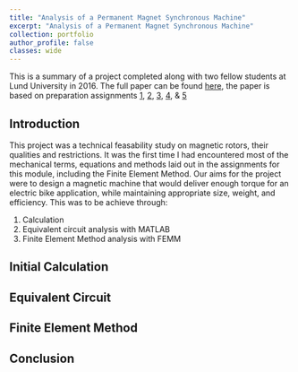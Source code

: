 ```yaml
---
title: "Analysis of a Permanent Magnet Synchronous Machine"
excerpt: "Analysis of a Permanent Magnet Synchronous Machine"
collection: portfolio
author_profile: false
classes: wide
---
```

This is a summary of a project completed along with two fellow students at Lund University in 2016. The full paper can be found [here](/assets/papers/analysis-permanent-magnet.pdf), the paper is based on preparation assignments [1](/assets/papers/EIEN20-1.pdf), [2](/assets/papers/EIEN20-2.pdf), [3](/assets/papers/EIEN20-3.pdf), [4](/assets/papers/EIEN20-4.pdf), & [5](/assets/papers/EIEN20-5.pdf)  

## Introduction
This project was a technical feasability study on magnetic rotors, their qualities and restrictions. It was the first time I had encountered most of the mechanical terms, equations and methods laid out in the assignments for this module, including the Finite Element Method. Our aims for the project were to design a magnetic machine that would deliver enough torque for an electric bike application, while maintaining appropriate size, weight, and efficiency. This was to be achieve through:  

1. Calculation
2. Equivalent circuit analysis with MATLAB
3. Finite Element Method analysis with FEMM


## Initial Calculation

## Equivalent Circuit

## Finite Element Method

## Conclusion